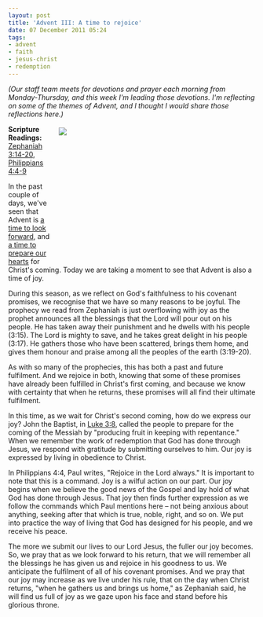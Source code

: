 ```yaml
---
layout: post
title: 'Advent III: A time to rejoice'
date: 07 December 2011 05:24
tags:
- advent
- faith
- jesus-christ
- redemption
---
```

<p><em>(Our staff team meets for devotions and prayer each morning from Monday-Thursday, and this week I'm leading those devotions. I'm reflecting on some of the themes of Advent, and I thought I would share those reflections here.)</em></p>
<div style="float: right; margin: 5px 1px 0px 15px; width: 400px; height: 267px;"><strong><img src="https://dl.dropbox.com/u/3897986/Jake%20Blog%20Images/sun-bursting-behind-clouds-lakeland-florida.jpg" /></strong></div>
<p><strong>Scripture Readings:</strong> <a href="http://biblia.com/bible/niv/Zep3.14-20">Zephaniah 3:14-20</a>, <a href="http://biblia.com/bible/niv/Php4.4-9">Philippians 4:4-9</a></p>
<p>In the past couple of days, we've seen that Advent is <a href="http://jakebelder.com/advent-he-will-come">a time to look forward</a>, and <a href="http://jakebelder.com/advent-refine-us-lord">a time to prepare our hearts</a> for Christ's coming. Today we are taking a moment to see that Advent is also a time of joy.</p>
<p>During this season, as we reflect on God's faithfulness to his covenant promises, we recognise that we have so many reasons to be joyful. The prophecy we read from Zephaniah is just overflowing with joy as the prophet announces all the blessings that the Lord will pour out on his people. He has taken away their punishment and he dwells with his people (3:15). The Lord is mighty to save, and he takes great delight in his people (3:17). He gathers those who have been scattered, brings them home, and gives them honour and praise among all the peoples of the earth (3:19-20).</p>
<p>As with so many of the prophecies, this has both a past and future fulfilment. And we rejoice in both, knowing that some of these promises have already been fulfilled in Christ's first coming, and because we know with certainty that when he returns, these promises will all find their ultimate fulfilment.</p>
<p>In this time, as we wait for Christ's second coming, how do we express our joy? John the Baptist, in <a href="http://biblia.com/bible/niv/Lk3.8">Luke 3:8</a>, called the people to prepare for the coming of the Messiah by "producing fruit in keeping with repentance." When we remember the work of redemption that God has done through Jesus, we respond with gratitude by submitting ourselves to him. Our joy is expressed by living in obedience to Christ.</p>
<p>In Philippians 4:4, Paul writes, "Rejoice in the Lord always." It is important to note that this is a command. Joy is a wilful action on our part. Our joy begins when we believe the good news of the Gospel and lay hold of what God has done through Jesus. That joy then finds further expression as we follow the commands which Paul mentions here &ndash; not being anxious about anything, seeking after that which is true, noble, right, and so on. We put into practice the way of living that God has designed for his people, and we receive his peace.</p>

The more we submit our lives to our Lord Jesus, the fuller our joy becomes. So, we pray that as we look forward to his return, that we will remember all the blessings he has given us and rejoice in his goodness to us. We anticipate the fulfilment of all of his covenant promises. And we pray that our joy may increase as we live under his rule, that on the day when Christ returns, "when he gathers us and brings us home," as Zephaniah said, he will find us full of joy as we gaze upon his face and stand before his glorious throne.
